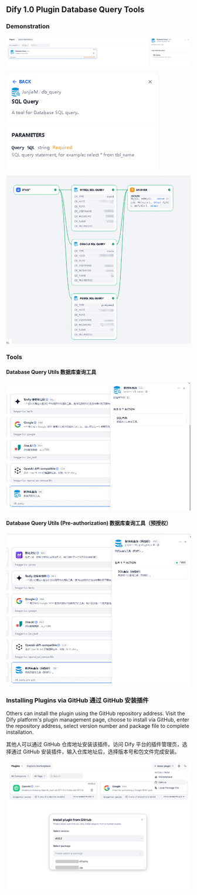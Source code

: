## Dify 1.0 Plugin Database Query Tools

### Demonstration

![db_query_en](./images/db_query_en.png)

![db_query_en](./images/db_query_sql_query.png)

![db_query_en](./images/db_query_chatflow.png)


### Tools

#### Database Query Utils  数据库查询工具

![db_query](./images/db_query.png)


#### Database Query Utils (Pre-authorization)  数据库查询工具（预授权）

![db_query_pre_auth](./images/db_query_pre_auth.png)


### Installing Plugins via GitHub  通过 GitHub 安装插件

Others can install the plugin using the GitHub repository address. Visit the Dify platform's plugin management page, choose to install via GitHub, enter the repository address, select version number and package file to complete installation.

其他人可以通过 GitHub 仓库地址安装该插件。访问 Dify 平台的插件管理页，选择通过 GitHub 安装插件，输入仓库地址后，选择版本号和包文件完成安装。

![install_plugin_via_github](./images/install_plugin_via_github.png)

